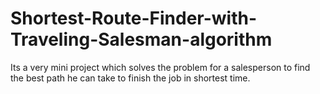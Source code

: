 # Shortest-Route-Finder-with-Traveling-Salesman-algorithm
Its a very mini project which solves the problem for a salesperson to find  the best path he  can take to finish the job in shortest time.
